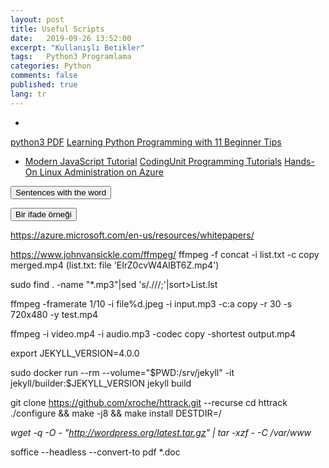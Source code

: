 ```yaml
---
layout: post
title: Useful Scripts
date:   2019-09-26 13:52:00
excerpt: "Kullanışlı Betikler"
tags:   Python3 Programlama 
categories: Python
comments: false
published: true
lang: tr
---
```



*  




<a href="https://vdemir.github.io/viewer/web/viewer.html?file=https://vdemir.github.io/assets/istihza/python3.pdf" target="_blank">python3 PDF</a>
<a href="https://vdemir.github.io/viewer/web/viewer.html?file=https://vdemir.github.io/assets/pythn/Learning-Tips.pdf" target="_blank">Learning Python Programming with 11 Beginner Tips</a>


*  [Modern JavaScript Tutorial](https://javascript.info)
[CodingUnit Programming Tutorials](https://www.codingunit.com/)
[Hands-On Linux Administration on Azure](https://www.codingunit.com/)


<div class="teaser clearfix"></div>

<script>
function myFunction2() {
    if (document.getElementById('id02').style.display === 'none') {
        document.getElementById('id02').style.display='block';
    } else {
        document.getElementById('id02').style.display='none';
    }
}
</script>

<button  onclick="myFunction2()">Sentences with the word</button> 

<div id="id02" style="display:none">

 {% highlight text  linenos=table %}
An expression could invoke recursive functions or entire subprograms, for example.
{% endhighlight %}
</div>


<div class="teaser clearfix"></div>

<button  onclick="myFunction2()">Bir ifade örneği</button> 

<div id="id02" style="display:none">

 {% highlight text  linenos=table %}
Bir ifade, örneğin özyinelemeli işlevleri veya tüm alt programlarını çağırabilir.
{% endhighlight %}
</div>



https://azure.microsoft.com/en-us/resources/whitepapers/

  https://www.johnvansickle.com/ffmpeg/
ffmpeg -f concat -i list.txt -c copy merged.mp4 (list.txt: file 'EIrZ0cvW4AIBT6Z.mp4')


  
sudo find . -name "*.mp3"|sed 's/\.\///;'|sort>List.lst

ffmpeg -framerate 1/10 -i file%d.jpeg -i input.mp3  -c:a copy  -r 30 -s 720x480 -y test.mp4

ffmpeg -i video.mp4 -i audio.mp3 -codec copy -shortest output.mp4

export JEKYLL_VERSION=4.0.0

sudo docker run --rm   --volume="$PWD:/srv/jekyll"   -it jekyll/builder:$JEKYLL_VERSION   jekyll build


git clone https://github.com/xroche/httrack.git --recurse
cd httrack
./configure && make -j8 && make install DESTDIR=/

*wget -q -O - "http://wordpress.org/latest.tar.gz" | tar -xzf - -C /var/www*

soffice --headless --convert-to pdf *.doc

